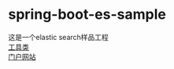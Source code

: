 # spring-boot-es-sample
这是一个elastic search样品工程<br />
[工具类](https://mp.weixin.qq.com/s/s2ema4tIXKcqTNUUhjGt1w)<br />
[门户网站](https://www.elastic.co/cn/)<br />
